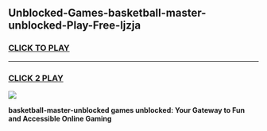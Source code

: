 
## Unblocked-Games-basketball-master-unblocked-Play-Free-ljzja
<h3>
<a href="https://premium76.site?title=basketball-master-unblocked&ref=12A">CLICK TO PLAY</a></h3>
<hr>

<h3>
<a href="https://premium76.site?title=basketball-master-unblocked&ref=12A">CLICK 2 PLAY</a>
  
</h3>

<a href="https://premium76.site?title=basketball-master-unblocked&ref=12A"><img src="https://clearcache.store/games.png"></a>


**basketball-master-unblocked games unblocked: Your Gateway to Fun and Accessible Online Gaming**
